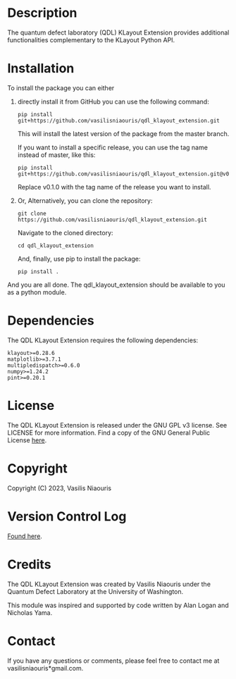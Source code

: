# Description 
The quantum defect laboratory (QDL) KLayout Extension provides additional functionalities complementary to the KLayout Python API.

# Installation
To install the package you can either
1.  directly install it from GitHub you can use the following command:
    ~~~shell
    pip install git+https://github.com/vasilisniaouris/qdl_klayout_extension.git
    ~~~
    This will install the latest version of the package from the master branch. 

    If you want to install a specific release, you can use the tag name instead of master, like this:
    ~~~shell
    pip install git+https://github.com/vasilisniaouris/qdl_klayout_extension.git@v0.1.0
    ~~~
    Replace v0.1.0 with the tag name of the release you want to install.

2. Or, Alternatively, you can clone the repository:

    ~~~shell
    git clone https://github.com/vasilisniaouris/qdl_klayout_extension.git
    ~~~
    
    Navigate to the cloned directory:
    ~~~shell
    cd qdl_klayout_extension
    ~~~
    
    And, finally, use pip to install the package:
    ~~~shell
    pip install .
    ~~~

And you are all done. The qdl_klayout_extension should be available to you as a python module.

# Dependencies
The QDL KLayout Extension requires the following dependencies:

~~~
klayout>=0.28.6
matplotlib>=3.7.1
multipledispatch>=0.6.0
numpy>=1.24.2
pint>=0.20.1
~~~

# License
The QDL KLayout Extension is released under the GNU GPL v3 license. See LICENSE for more information.
Find a copy of the GNU General Public License [here](https://www.gnu.org/licenses/gpl-3.0.html).

# Copyright
Copyright (C) 2023, Vasilis Niaouris

# Version Control Log
[Found here](./version_control_log.md).

# Credits
The QDL KLayout Extension was created by Vasilis Niaouris under the Quantum Defect Laboratory at the University of Washington.  

This module was inspired and supported by code written by Alan Logan and Nicholas Yama.

# Contact
If you have any questions or comments, please feel free to contact me at vasilisniaouris*gmail.com.
